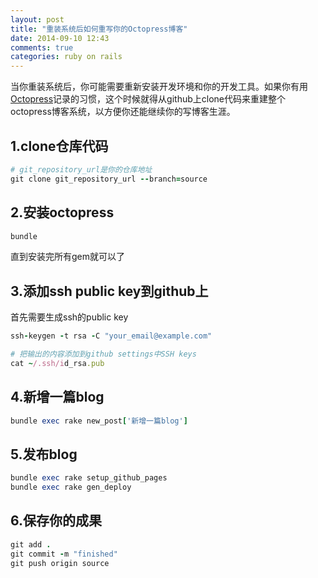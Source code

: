 ```yaml
---
layout: post
title: "重装系统后如何重写你的Octopress博客"
date: 2014-09-10 12:43
comments: true
categories: ruby on rails
---
```


当你重装系统后，你可能需要重新安装开发环境和你的开发工具。如果你有用[Octopress](http://octopress.org/)记录的习惯，这个时候就得从github上clone代码来重建整个octopress博客系统，以方便你还能继续你的写博客生涯。

## 1.clone仓库代码

``` ruby 克隆source分支的代码
# git_repository_url是你的仓库地址
git clone git_repository_url --branch=source
```

<!-- more -->

## 2.安装octopress

``` ruby
bundle
```

直到安装完所有gem就可以了

## 3.添加ssh public key到github上

首先需要生成ssh的public key

``` ruby
ssh-keygen -t rsa -C "your_email@example.com"

# 把输出的内容添加到github settings中SSH keys
cat ~/.ssh/id_rsa.pub
```

## 4.新增一篇blog

``` ruby
bundle exec rake new_post['新增一篇blog']
```

## 5.发布blog

``` ruby
bundle exec rake setup_github_pages
bundle exec rake gen_deploy
```

## 6.保存你的成果

``` ruby
git add .
git commit -m "finished"
git push origin source
```

